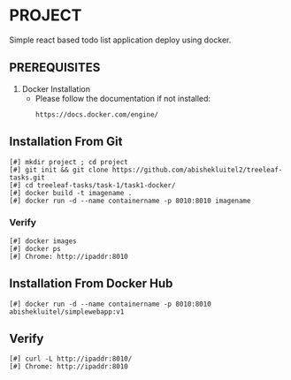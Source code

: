 # PROJECT
 Simple react based todo list application deploy using docker.

## PREREQUISITES    
 1. Docker Installation
    - Please follow the documentation if not installed: 
       ```
       https://docs.docker.com/engine/
       ```
## Installation From Git
```
[#] mkdir project ; cd project
[#] git init && git clone https://github.com/abishekluitel2/treeleaf-tasks.git
[#] cd treeleaf-tasks/task-1/task1-docker/
[#] docker build -t imagename .
[#] docker run -d --name containername -p 8010:8010 imagename

```
### Verify
```
[#] docker images
[#] docker ps
[#] Chrome: http://ipaddr:8010

```
## Installation From Docker Hub
``` 
[#] docker run -d --name containername -p 8010:8010 abishekluitel/simplewebapp:v1
```
## Verify
```
[#] curl -L http://ipaddr:8010/
[#] Chrome: http://ipaddr:8010
```
